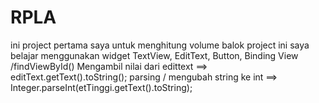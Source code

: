 # RPLA
ini project pertama saya untuk menghitung volume balok
project ini saya belajar menggunakan widget TextView,
EditText,
Button,
Binding View /findViewById()
Mengambil nilai dari edittext ==> editText.getText().toString();
parsing / mengubah string ke int ==> Integer.parseInt(etTinggi.getText().toString);
